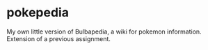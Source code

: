 # pokepedia
 My own little version of Bulbapedia, a wiki for pokemon information. Extension of a previous assignment.
